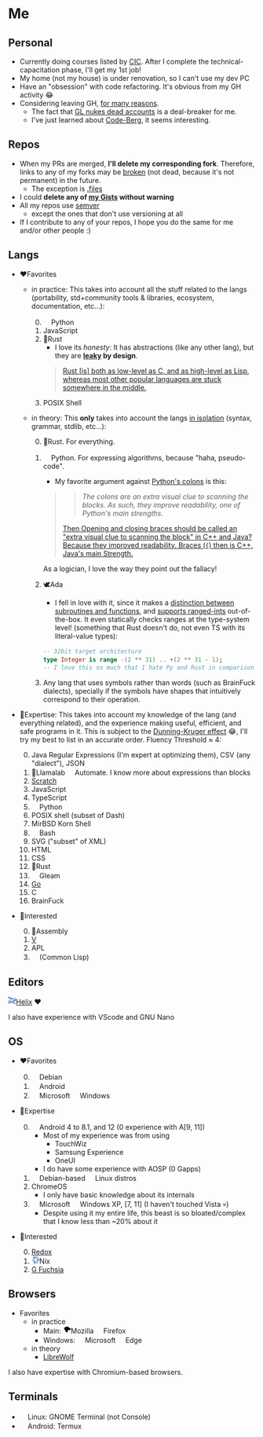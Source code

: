# Me

## Personal
- Currently doing courses listed by [CIC](https://cincinnatus.edu.do). After I complete the technical-capacitation phase, I'll get my 1st job!
- My home (not my house) is under renovation, so I can't use my dev PC
- Have an "obsession" with code refactoring. It's obvious from my GH activity 😂
- Considering leaving GH, [for many reasons](https://gavinhoward.com/2020/04/i-am-moving-away-from-github).
	- The fact that [GL nukes dead accounts](https://about.gitlab.com/privacy/#how-does-gitLab-secure-my-personal-data) is a deal-breaker for me.
	- I've just learned about [Code-Berg](https://codeberg.org), it seems interesting.

## Repos
- When my PRs are merged, **I'll delete my corresponding fork**. Therefore, links to any of my forks may be [broken](https://en.wikipedia.org/wiki/Link_rot) (not dead, because it's not permanent) in the future.
	- The exception is [.files](https://github.com/Rudxain/dotfiles)
- I could **delete any of [my Gists](https://gist.github.com/Rudxain) without warning**
- All my repos use [semver](https://semver.org)
	- except the ones that don't use versioning at all
- If I contribute to any of your repos, I hope you do the same for me and/or other people :)

## Langs
- ❤Favorites
	- in practice:
	This takes into account all the stuff related to the langs (portability, std+community tools & libraries, ecosystem, documentation, etc...):
	
		0. <img src=https://s3.dualstack.us-east-2.amazonaws.com/pythondotorg-assets/media/files/python-logo-only.svg width=16em height=16em loading=lazy>Python
		1. JavaScript
		2. 🦀Rust
			- I love its _honesty_: It has abstractions (like any other lang), but they are **[leaky](https://www.joelonsoftware.com/2002/11/11/the-law-of-leaky-abstractions) by design**.
			> [Rust \[is\] both as low-level as C, and as high-level as Lisp, whereas most other popular languages are stuck somewhere in the middle.](https://github.com/0atman/noboilerplate/blob/1eab51863994129b0c31f1d6925c5bd6299f4dc9/scripts/03-rust-turtles-all-the-way-down.md) 
		4. POSIX Shell

	- in theory:
	This **only** takes into account the langs [in isolation](https://en.wikipedia.org/wiki/Spherical_cow) (syntax, grammar, stdlib, etc...):
	
		0. 🦀Rust. For everything.
		1. <img src=https://s3.dualstack.us-east-2.amazonaws.com/pythondotorg-assets/media/files/python-logo-only.svg width=16em height=16em loading=lazy>Python. For expressing algorithms, because "haha, pseudo-code".
			- My favorite argument against [Python's colons](https://docs.python.org/3/faq/design.html#why-are-colons-required-for-the-if-while-def-class-statements) is this:
			> > _The colons are an extra visual clue to scanning the blocks. As such, they improve readability, one of Python's main strengths._
			> 
			> [Then Opening and closing braces should be called an "extra visual clue to scanning the block" in C++ and Java? Because they improved readability. Braces (`{`) then is C++, Java's main Strength.](https://wiki.c2.com/?SyntacticallySignificantWhitespaceConsideredHarmful)
			
			As a logician, I love the way they point out the fallacy!
		3. 🕊Ada
			- I fell in love with it, since it makes a [distinction between subroutines and functions](https://learn.adacore.com/courses/intro-to-ada/chapters/subprograms.html), and [supports ranged-ints](https://learn.adacore.com/courses/intro-to-ada/chapters/strongly_typed_language.html#integers) out-of-the-box. It even statically checks ranges at the type-system level! (something that Rust doesn't do, not even TS with its literal-value types):
			```ada
			-- 32bit target architecture
			type Integer is range -(2 ** 31) .. +(2 ** 31 - 1);
			-- I love this so much that I hate Py and Rust in comparison 😭
			```
		4. Any lang that uses symbols rather than words (such as BrainFuck dialects), specially if the symbols have shapes that intuitively correspond to their operation.

- 🧠Expertise: This takes into account my knowledge of the lang (and everything related), and the experience making useful, efficient, and safe programs in it.
This is subject to the [Dunning-Kruger effect](https://en.wikipedia.org/wiki/Dunning%E2%80%93Kruger_effect) 😂, I'll try my best to list in an accurate order. Fluency Threshold ≈ 4:

	0. Java Regular Expressions (I'm expert at optimizing them), CSV (any "dialect"), JSON
	1. 🦙Llamalab <img src=https://llamalab.com/img/automate/ic_launcher-128.png width=16em height=16em loading=lazy>Automate. I know more about expressions than blocks
	2. [Scratch](https://scratch.mit.edu)
	3. JavaScript
	4. TypeScript
	5. <img src=https://s3.dualstack.us-east-2.amazonaws.com/pythondotorg-assets/media/files/python-logo-only.svg width=16em height=16em loading=lazy>Python
	6. POSIX shell (subset of Dash)
	7. MirBSD Korn Shell
	8. <img src=https://raw.githubusercontent.com/odb/official-bash-logo/master/assets/Logos/Icons/SVG/16x16.svg width=16em height=16em loading=lazy>Bash
	9. SVG ("subset" of XML)
	10. HTML
	11. CSS
	12. 🦀Rust
	13. <img src=https://gleam.run/images/lucy/lucy.svg width=16em height=16em loading=lazy>Gleam 
	14. [Go](https://github.com/golang/go)
	15. C
	16. BrainFuck

- 👀Interested

	0. 💾Assembly
	1. [V](https://github.com/vlang/v)
	2. APL
	3. <img src=https://upload.wikimedia.org/wikipedia/commons/4/48/Lisp_logo.svg width=16em height=16em loading=lazy>(Common Lisp)

## Editors
<img src=https://raw.githubusercontent.com/helix-editor/helix/master/logo.svg width=16em height=16em loading=lazy>[Helix](https://github.com/helix-editor/helix) ❤

I also have experience with VScode and GNU Nano

## OS
- ❤Favorites

	0. <img src=https://www.debian.org/logos/openlogo-nd.svg width=16em height=16em loading=lazy>Debian
	1. <img src=https://upload.wikimedia.org/wikipedia/commons/e/e0/Android_robot_%282014-2019%29.svg width=16em height=16em loading=lazy>Android
	2. <img src=https://upload.wikimedia.org/wikipedia/commons/2/25/Microsoft_icon.svg width=16em height=16em loading=lazy>Microsoft <img src=https://upload.wikimedia.org/wikipedia/commons/4/48/Windows_logo_-_2012_%28dark_blue%29.svg width=16em height=16em loading=lazy>Windows

- 🧠Expertise

	0. <img src=https://upload.wikimedia.org/wikipedia/commons/e/e0/Android_robot_%282014-2019%29.svg width=16em height=16em loading=lazy>Android 4 to 8.1, and 12 (0 experience with A\[9, 11])
		- Most of my experience was from using
			- TouchWiz
			- Samsung Experience
			- OneUI
		- I do have some experience with AOSP (0 Gapps)
	2. <img src=https://www.debian.org/logos/openlogo-nd.svg width=16em height=16em loading=lazy>Debian-based <img src=https://upload.wikimedia.org/wikipedia/commons/3/3c/TuxFlat.svg width=16em height=16em loading=lazy>Linux distros 
	3. ChromeOS
		- I only have basic knowledge about its internals
	5. <img src=https://upload.wikimedia.org/wikipedia/commons/2/25/Microsoft_icon.svg width=16em height=16em loading=lazy>Microsoft <img src=https://upload.wikimedia.org/wikipedia/commons/4/48/Windows_logo_-_2012_%28dark_blue%29.svg width=16em height=16em loading=lazy>Windows XP, \[7, 11] (I haven't touched Vista 💀)
		- Despite using it my entire life, this beast is so bloated/complex that I know less than ~20% about it

- 👀Interested

	0. [Redox](https://www.redox-os.org)
	1. <img src=https://raw.githubusercontent.com/NixOS/nixos-artwork/master/logo/nix-snowflake.svg width=16em height=16em loading=lazy>Nix
	2. [G Fuchsia](https://fuchsia.dev)

## Browsers
- Favorites
	- in practice
		- Main: <img src=https://raw.githubusercontent.com/mdn/yari/2720d1f9998be94428a822dcc06946d6a53879d0/client/src/assets/dino.svg width=16em height=16em loading=lazy>Mozilla <img src=https://upload.wikimedia.org/wikipedia/commons/a/a0/Firefox_logo%2C_2019.svg width=16em height=16em loading=lazy>Firefox
		- Windows: <img src=https://upload.wikimedia.org/wikipedia/commons/2/25/Microsoft_icon.svg width=16em height=16em loading=lazy>Microsoft <img src=https://upload.wikimedia.org/wikipedia/commons/9/98/Microsoft_Edge_logo_%282019%29.svg width=16em height=16em loading=lazy>Edge
	- in theory
		- [LibreWolf](https://librewolf.net)

I also have expertise with Chromium-based browsers.

## Terminals

- <img src=https://upload.wikimedia.org/wikipedia/commons/3/3c/TuxFlat.svg width=16em height=16em loading=lazy>Linux: GNOME Terminal (not Console)
- <img src=https://upload.wikimedia.org/wikipedia/commons/e/e0/Android_robot_%282014-2019%29.svg width=16em height=16em loading=lazy>Android: Termux
